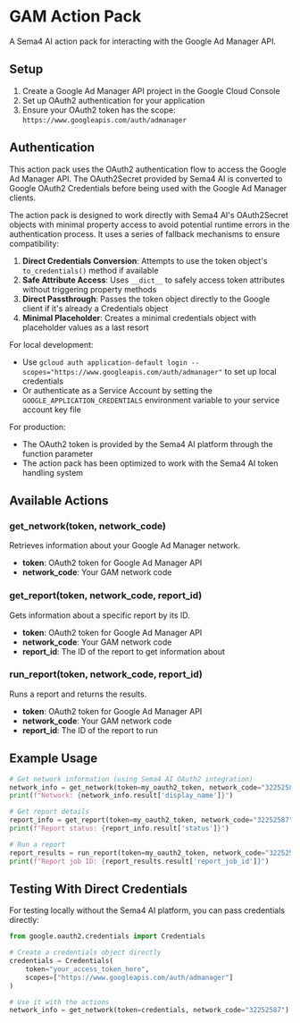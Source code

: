 # GAM Action Pack

A Sema4 AI action pack for interacting with the Google Ad Manager API.

## Setup

1. Create a Google Ad Manager API project in the Google Cloud Console
2. Set up OAuth2 authentication for your application
3. Ensure your OAuth2 token has the scope: `https://www.googleapis.com/auth/admanager`

## Authentication

This action pack uses the OAuth2 authentication flow to access the Google Ad Manager API. The OAuth2Secret provided by Sema4 AI is converted to Google OAuth2 Credentials before being used with the Google Ad Manager clients.

The action pack is designed to work directly with Sema4 AI's OAuth2Secret objects with minimal property access to avoid potential runtime errors in the authentication process. It uses a series of fallback mechanisms to ensure compatibility:

1. **Direct Credentials Conversion**: Attempts to use the token object's `to_credentials()` method if available
2. **Safe Attribute Access**: Uses `__dict__` to safely access token attributes without triggering property methods
3. **Direct Passthrough**: Passes the token object directly to the Google client if it's already a Credentials object
4. **Minimal Placeholder**: Creates a minimal credentials object with placeholder values as a last resort

For local development:
- Use `gcloud auth application-default login --scopes="https://www.googleapis.com/auth/admanager"` to set up local credentials
- Or authenticate as a Service Account by setting the `GOOGLE_APPLICATION_CREDENTIALS` environment variable to your service account key file

For production:
- The OAuth2 token is provided by the Sema4 AI platform through the function parameter
- The action pack has been optimized to work with the Sema4 AI token handling system

## Available Actions

### get_network(token, network_code)
Retrieves information about your Google Ad Manager network.

- **token**: OAuth2 token for Google Ad Manager API
- **network_code**: Your GAM network code

### get_report(token, network_code, report_id)
Gets information about a specific report by its ID.

- **token**: OAuth2 token for Google Ad Manager API
- **network_code**: Your GAM network code
- **report_id**: The ID of the report to get information about

### run_report(token, network_code, report_id)
Runs a report and returns the results.

- **token**: OAuth2 token for Google Ad Manager API
- **network_code**: Your GAM network code
- **report_id**: The ID of the report to run

## Example Usage

```python
# Get network information (using Sema4 AI OAuth2 integration)
network_info = get_network(token=my_oauth2_token, network_code="32252587")
print(f"Network: {network_info.result['display_name']}")

# Get report details
report_info = get_report(token=my_oauth2_token, network_code="32252587", report_id="12345678")
print(f"Report status: {report_info.result['status']}")

# Run a report
report_results = run_report(token=my_oauth2_token, network_code="32252587", report_id="12345678")
print(f"Report job ID: {report_results.result['report_job_id']}")
```

## Testing With Direct Credentials

For testing locally without the Sema4 AI platform, you can pass credentials directly:

```python
from google.oauth2.credentials import Credentials

# Create a credentials object directly
credentials = Credentials(
    token="your_access_token_here",
    scopes=["https://www.googleapis.com/auth/admanager"]
)

# Use it with the actions
network_info = get_network(token=credentials, network_code="32252587")
``` 